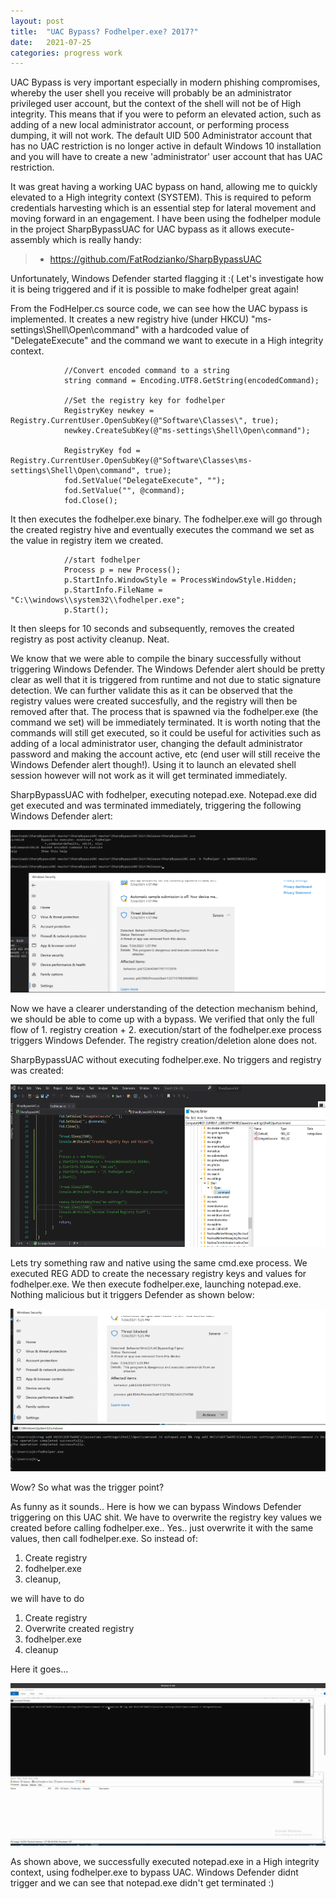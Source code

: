 ```yaml
---
layout: post
title:  "UAC Bypass? Fodhelper.exe? 2017?"
date:   2021-07-25
categories: progress work
---
```

UAC Bypass is very important especially in modern phishing compromises, whereby the user shell you receive will probably be an administrator privileged user account, but the context of the shell will not be of High integrity. This means that if you were to peform an elevated action, such as adding of a new local administrator account, or performing process dumping, it will not work. The default UID 500 Administrator account that has no UAC restriction is no longer active in default Windows 10 installation and you will have to create a new 'administrator' user account that has UAC restriction. 

It was great having a working UAC bypass on hand, allowing me to quickly elevated to a High integrity context (SYSTEM). This is required to peform credentials harvesting which is an essential step for lateral movement and moving forward in an engagement. I have been using the fodhelper module in the project SharpBypassUAC for UAC bypass as it allows execute-assembly which is really handy:

> * https://github.com/FatRodzianko/SharpBypassUAC

Unfortunately, Windows Defender started flagging it :( Let's investigate how it is being triggered and if it is possible to make fodhelper great again!

From the FodHelper.cs source code, we can see how the UAC bypass is implemented. It creates a new registry hive (under HKCU) "ms-settings\Shell\Open\command" with a hardcoded value of "DelegateExecute" and the command we want to execute in a High integrity context. 

```
            //Convert encoded command to a string
            string command = Encoding.UTF8.GetString(encodedCommand);

            //Set the registry key for fodhelper
            RegistryKey newkey = Registry.CurrentUser.OpenSubKey(@"Software\Classes\", true);
            newkey.CreateSubKey(@"ms-settings\Shell\Open\command");

            RegistryKey fod = Registry.CurrentUser.OpenSubKey(@"Software\Classes\ms-settings\Shell\Open\command", true);
            fod.SetValue("DelegateExecute", "");
            fod.SetValue("", @command);
            fod.Close();
```

It then executes the fodhelper.exe binary. The fodhelper.exe will go through the created registry hive and eventually executes the command we set as the value in registry item we created. 

```
            //start fodhelper
            Process p = new Process();
            p.StartInfo.WindowStyle = ProcessWindowStyle.Hidden;
            p.StartInfo.FileName = "C:\\windows\\system32\\fodhelper.exe";
            p.Start();
```

It then sleeps for 10 seconds and subsequently, removes the created registry as post activity cleanup. Neat.

We know that we were able to compile the binary successfully without triggering Windows Defender. The Windows Defender alert should be pretty clear as well that it is triggered from runtime and not due to static signature detection. We can further validate this as it can be observed that the registry values were created succesfully, and the registry will then be removed after that. The process that is spawned via the fodhelper.exe (the command we set) will be immediately terminated. It is worth noting that the commands will still get executed, so it could be useful for activities such as adding of a local administrator user, changing the default administrator password and making the account active, etc (end user will still receive the Windows Defender alert though!). Using it to launch an elevated shell session however will not work as it will get terminated immediately. 

SharpBypassUAC with fodhelper, executing notepad.exe. Notepad.exe did get executed and was terminated immediately, triggering the following Windows Defender alert:
<div style="text-align: center"><img src="/images/fb1.png" height="260" width="680"/></div>

Now we have a clearer understanding of the detection mechanism behind, we should be able to come up with a bypass. We verified that only the full flow of 1. registry creation + 2. execution/start of the fodhelper.exe process triggers Windows Defender. The registry creation/deletion alone does not. 

SharpBypassUAC without executing fodhelper.exe. No triggers and registry was created:
<div style="text-align: center"><img src="/images/fb2.png" height="260" width="680"/></div>

Lets try something raw and native using the same cmd.exe process. We executed REG ADD to create the necessary registry keys and values for fodhelper.exe. We then execute fodhelper.exe, launching notepad.exe. Nothing malicious but it triggers Defender as shown below:
<div style="text-align: center"><img src="/images/fb3.png" height="260" width="680"/></div>

Wow? So what was the trigger point?

As funny as it sounds.. Here is how we can bypass Windows Defender triggering on this UAC shit. We have to overwrite the registry key values we created before calling fodhelper.exe.. Yes.. just overwrite it with the same values, then call fodhelper.exe. So instead of: 

1. Create registry 
2. fodhelper.exe 
3. cleanup, 

we will have to do 

1. Create registry
2. Overwrite created registry
3. fodhelper.exe
4. cleanup

Here it goes...

<div style="text-align: center"><img src="/images/fbd.gif" height="260" width="680"/></div>

As shown above, we successfully executed notepad.exe in a High integrity context, using fodhelper.exe to bypass UAC. Windows Defender didnt trigger and we can see that notepad.exe didn't get terminated :)





